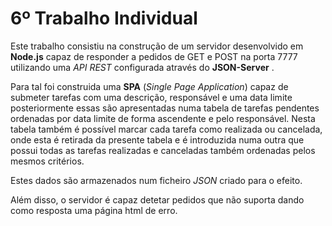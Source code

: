 # 6º Trabalho Individual

Este trabalho consistiu na construção de um servidor desenvolvido em **Node.js** capaz de responder a pedidos de GET e POST na porta 7777 utilizando uma *API REST* configurada através do **JSON-Server** .

Para tal foi construida uma **SPA** (*Single Page Application*) capaz de submeter tarefas com uma descrição, responsável e uma data limite posteriormente essas são apresentadas numa tabela de tarefas pendentes ordenadas por data limite de forma ascendente e pelo responsável. Nesta tabela também é possível marcar cada tarefa como realizada ou cancelada, onde esta é retirada da presente tabela e é introduzida numa outra que possui todas as tarefas realizadas e canceladas também ordenadas pelos mesmos critérios.

Estes dados são armazenados num ficheiro *JSON* criado para o efeito.

Além disso, o servidor é capaz detetar pedidos que não suporta dando como resposta uma página html de erro.